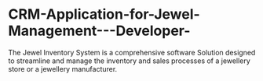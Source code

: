 # CRM-Application-for-Jewel-Management---Developer-
The Jewel Inventory System is a comprehensive software Solution designed to streamline and manage the inventory and sales processes of a jewellery store or a jewellery manufacturer.
